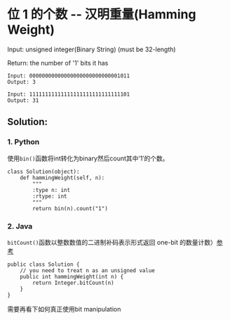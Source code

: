 # 位 1 的个数 --  汉明重量(Hamming Weight)

Input: unsigned integer(Binary String) (must be 32-length) 

Return: the number of '1' bits it has

```
Input: 00000000000000000000000000001011
Output: 3

Input: 11111111111111111111111111111101
Output: 31
```

## Solution: 

### 1. Python
使用```bin()```函数将int转化为binary然后count其中‘1’的个数。
```
class Solution(object):
    def hammingWeight(self, n):
        """
        :type n: int
        :rtype: int
        """
        return bin(n).count("1")
```

### 2. Java 
```bitCount()```函数以整数数值的二进制补码表示形式返回 one-bit 的数量计数）[参考](https://blog.csdn.net/Yohohaha/article/details/72744434?utm_medium=distribute.pc_relevant.none-task-blog-2~default~baidujs_baidulandingword~default-0.essearch_pc_relevant&spm=1001.2101.3001.4242.1)
```
public class Solution {
    // you need to treat n as an unsigned value
    public int hammingWeight(int n) {
        return Integer.bitCount(n)
    }
}
```

需要再看下如何真正使用bit manipulation


